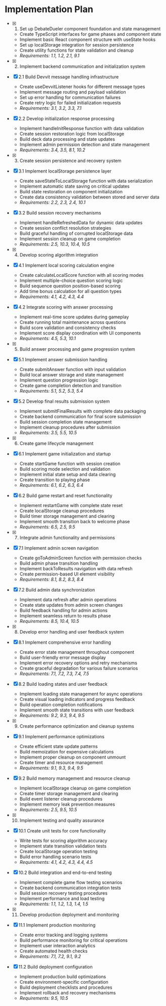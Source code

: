 # Implementation Plan

- [x] 1. Set up DebateDueler component foundation and state management
  - Create TypeScript interfaces for game phases and component state
  - Implement basic React component structure with useState hooks
  - Set up localStorage integration for session persistence
  - Create utility functions for state validation and cleanup
  - _Requirements: 1.1, 1.2, 2.1, 9.1_

- [x] 2. Implement backend communication and initialization system
- [x] 2.1 Build Devvit message handling infrastructure
  - Create useDevvitListener hooks for different message types
  - Implement message routing and payload validation
  - Set up error handling for communication failures
  - Create retry logic for failed initialization requests
  - _Requirements: 3.1, 3.2, 3.3, 7.1_

- [x] 2.2 Develop initialization response processing
  - Implement handleInitResponse function with data validation
  - Create session restoration logic from localStorage
  - Build deck data processing and state updates
  - Implement admin permission detection and state management
  - _Requirements: 3.4, 3.5, 8.1, 10.2_

- [x] 3. Create session persistence and recovery system
- [x] 3.1 Implement localStorage persistence layer
  - Create saveStateToLocalStorage function with data serialization
  - Implement automatic state saving on critical updates
  - Build state restoration on component initialization
  - Create data consistency validation between stored and server data
  - _Requirements: 2.2, 2.3, 2.4, 10.1_

- [x] 3.2 Build session recovery mechanisms
  - Implement handleRefreshedData for dynamic data updates
  - Create session conflict resolution strategies
  - Build graceful handling of corrupted localStorage data
  - Implement session cleanup on game completion
  - _Requirements: 2.5, 10.3, 10.4, 10.5_

- [x] 4. Develop scoring algorithm integration
- [x] 4.1 Implement local scoring calculation engine
  - Create calculateLocalScore function with all scoring modes
  - Implement multiple-choice question scoring logic
  - Build sequence question position-based scoring
  - Add time bonus calculation for all question types
  - _Requirements: 4.1, 4.2, 4.3, 4.4_

- [x] 4.2 Integrate scoring with answer processing
  - Implement real-time score updates during gameplay
  - Create running total maintenance across questions
  - Build score validation and consistency checks
  - Implement score display coordination with UI components
  - _Requirements: 4.5, 5.3, 10.1_

- [x] 5. Build answer processing and game progression system
- [x] 5.1 Implement answer submission handling
  - Create submitAnswer function with input validation
  - Build local answer storage and state management
  - Implement question progression logic
  - Create game completion detection and transition
  - _Requirements: 5.1, 5.2, 5.3, 5.4_

- [x] 5.2 Develop final results submission system
  - Implement submitFinalResults with complete data packaging
  - Create backend communication for final score submission
  - Build session completion state management
  - Implement cleanup procedures after submission
  - _Requirements: 3.5, 5.5, 10.5_

- [x] 6. Create game lifecycle management
- [x] 6.1 Implement game initialization and startup
  - Create startGame function with session creation
  - Build scoring mode selection and validation
  - Implement initial state setup and data clearing
  - Create transition to playing phase
  - _Requirements: 6.1, 6.2, 6.3, 6.4_

- [x] 6.2 Build game restart and reset functionality
  - Implement restartGame with complete state reset
  - Create localStorage cleanup procedures
  - Build timer storage management and clearing
  - Implement smooth transition back to welcome phase
  - _Requirements: 6.5, 2.5, 9.5_

- [x] 7. Integrate admin functionality and permissions
- [x] 7.1 Implement admin screen navigation
  - Create goToAdminScreen function with permission checks
  - Build admin phase transition handling
  - Implement backToResults navigation with data refresh
  - Create permission-based UI element visibility
  - _Requirements: 8.1, 8.2, 8.3, 8.4_

- [x] 7.2 Build admin data synchronization
  - Implement data refresh after admin operations
  - Create state updates from admin screen changes
  - Build feedback handling for admin actions
  - Implement seamless return to results phase
  - _Requirements: 8.5, 10.4, 10.5_

- [x] 8. Develop error handling and user feedback system
- [x] 8.1 Implement comprehensive error handling
  - Create error state management throughout component
  - Build user-friendly error message display
  - Implement error recovery options and retry mechanisms
  - Create graceful degradation for various failure scenarios
  - _Requirements: 7.1, 7.2, 7.3, 7.4, 7.5_

- [x] 8.2 Build loading states and user feedback
  - Implement loading state management for async operations
  - Create visual loading indicators and progress feedback
  - Build operation completion notifications
  - Implement smooth state transitions with user feedback
  - _Requirements: 9.2, 9.3, 9.4, 9.5_

- [x] 9. Create performance optimization and cleanup systems
- [x] 9.1 Implement performance optimizations
  - Create efficient state update patterns
  - Build memoization for expensive calculations
  - Implement proper cleanup on component unmount
  - Create timer and resource management
  - _Requirements: 9.1, 9.3, 9.4, 9.5_

- [x] 9.2 Build memory management and resource cleanup
  - Implement localStorage cleanup on game completion
  - Create timer storage management and clearing
  - Build event listener cleanup procedures
  - Implement memory leak prevention measures
  - _Requirements: 2.5, 9.5, 10.5_

- [x] 10. Implement testing and quality assurance
- [x] 10.1 Create unit tests for core functionality
  - Write tests for scoring algorithm accuracy
  - Implement state transition validation tests
  - Create localStorage operation testing
  - Build error handling scenario tests
  - _Requirements: 4.1, 4.2, 4.3, 4.4, 4.5_

- [x] 10.2 Build integration and end-to-end testing
  - Implement complete game flow testing scenarios
  - Create backend communication integration tests
  - Build session recovery testing procedures
  - Implement performance and load testing
  - _Requirements: 1.1, 1.2, 1.3, 1.4, 1.5_

- [x] 11. Develop production deployment and monitoring
- [x] 11.1 Implement production monitoring
  - Create error tracking and logging systems
  - Build performance monitoring for critical operations
  - Implement user interaction analytics
  - Create automated health checks
  - _Requirements: 7.1, 7.2, 9.1, 9.2_

- [x] 11.2 Build deployment configuration
  - Implement production build optimizations
  - Create environment-specific configuration
  - Build deployment checklists and procedures
  - Implement rollback and recovery mechanisms
  - _Requirements: 9.5, 10.5_
